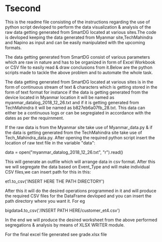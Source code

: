 # Tsecond

This is the readme file consisting of the instructions regarding the use of python script devloped to perform the data visualization & analysis of the raw data getting generated from SmartDG located at various sites.The code is devloped keeping the data generated from Myanmar site,TechMahindra and Napino as input and can be easily manipulated with the upcoming formats.


The data getting generated from SmartDG consist of various parameters which are raw in nature and has to be organized in form of Excel Workbook or CSV file to easily read & draw conclusions from it.Below are the python scripts made to tackle the above problem and to automate the whole task.

The data getting generated from SmartDG located at various sites is in the form of continuous stream of text & characters which is getting stored in the form of text format for instance if the data is getting generated from the device located in Myanmar location it will be named as myanmar_datalog_2018_12_26.txt and if it is getting generated from TechMahindra it will be named as b827eb6a07fb_28.txt. This data can either be a continuous logs or can be segregiated in accordance with the dates as per the requirnment.

If the raw data is from the Myanmar site take use of Myanmar_data.py & if the data is getting generated from the TechMahindra site take use of Tech_Mahindra_data.py.
After opening the required python script insert the location of raw text file in the variable "data":

data = open("myanmar_datalog_2018_12_26.txt", "r").read()   

This will generate an outfile which will arrange data in csv format. After this we will segregate the data based on Event_Type and will make individual CSV files,we can insert path for this in this:

et1.to_csv('INSERT HERE THE PATH DIRECTORY')      

After this it will do the desired operations programmed in it and will produce the required CSV files for the DataFrame devloped and you can insert the path directory where you want it. For eg

bigdata4.to_csv('/INSERT PATH HERE/customer_et4.csv')

In the end we will produce the desired worksheet from the above performed segregations & analysis by means of XLSX WRITER module.

For the final excel file generated see grade.xlsx file



